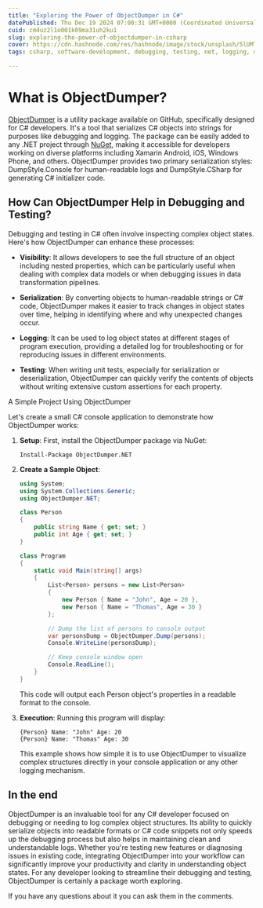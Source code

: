 ```yaml
---
title: "Exploring the Power of ObjectDumper in C#"
datePublished: Thu Dec 19 2024 07:00:31 GMT+0000 (Coordinated Universal Time)
cuid: cm4uz2l1o001k09ma31uh2ku1
slug: exploring-the-power-of-objectdumper-in-csharp
cover: https://cdn.hashnode.com/res/hashnode/image/stock/unsplash/5lUMTeo7-bE/upload/0c78fafee747202decbc239d5d483097.jpeg
tags: csharp, software-development, debugging, testing, net, logging, development-tools, code-visualization

---
```


# What is ObjectDumper?

[ObjectDumper](https://github.com/thomasgalliker/ObjectDumper) is a utility package available on GitHub, specifically designed for C# developers. It's a tool that serializes C# objects into strings for purposes like debugging and logging. The package can be easily added to any .NET project through [NuGet](https://www.nuget.org/packages/ObjectDumper.NET), making it accessible for developers working on diverse platforms including Xamarin Android, iOS, Windows Phone, and others. ObjectDumper provides two primary serialization styles: DumpStyle.Console for human-readable logs and DumpStyle.CSharp for generating C# initializer code.

## How Can ObjectDumper Help in Debugging and Testing?

Debugging and testing in C# often involve inspecting complex object states. Here's how ObjectDumper can enhance these processes:

* **Visibility**: It allows developers to see the full structure of an object including nested properties, which can be particularly useful when dealing with complex data models or when debugging issues in data transformation pipelines.
    
* **Serialization**: By converting objects to human-readable strings or C# code, ObjectDumper makes it easier to track changes in object states over time, helping in identifying where and why unexpected changes occur.
    
* **Logging**: It can be used to log object states at different stages of program execution, providing a detailed log for troubleshooting or for reproducing issues in different environments.
    
* **Testing**: When writing unit tests, especially for serialization or deserialization, ObjectDumper can quickly verify the contents of objects without writing extensive custom assertions for each property.
    

A Simple Project Using ObjectDumper

Let's create a small C# console application to demonstrate how ObjectDumper works:

1. **Setup**: First, install the ObjectDumper package via NuGet:
    
    ```text
    Install-Package ObjectDumper.NET
    ```
    
2. **Create a Sample Object**:
    
    ```csharp
    using System;
    using System.Collections.Generic;
    using ObjectDumper.NET;
    
    class Person
    {
        public string Name { get; set; }
        public int Age { get; set; }
    }
    
    class Program
    {
        static void Main(string[] args)
        {
            List<Person> persons = new List<Person>
            {
                new Person { Name = "John", Age = 20 },
                new Person { Name = "Thomas", Age = 30 }
            };
    
            // Dump the list of persons to console output
            var personsDump = ObjectDumper.Dump(persons);
            Console.WriteLine(personsDump);
    
            // Keep console window open
            Console.ReadLine();
        }
    }
    ```
    
    This code will output each Person object's properties in a readable format to the console.
    
3. **Execution**: Running this program will display:
    
    ```text
    {Person} Name: "John" Age: 20
    {Person} Name: "Thomas" Age: 30
    ```
    
    This example shows how simple it is to use ObjectDumper to visualize complex structures directly in your console application or any other logging mechanism.
    

## In the end

ObjectDumper is an invaluable tool for any C# developer focused on debugging or needing to log complex object structures. Its ability to quickly serialize objects into readable formats or C# code snippets not only speeds up the debugging process but also helps in maintaining clean and understandable logs. Whether you're testing new features or diagnosing issues in existing code, integrating ObjectDumper into your workflow can significantly improve your productivity and clarity in understanding object states. For any developer looking to streamline their debugging and testing, ObjectDumper is certainly a package worth exploring.

If you have any questions about it you can ask them in the comments.